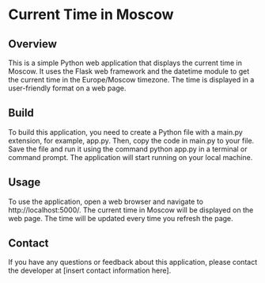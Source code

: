 # Current Time in Moscow

## Overview
This is a simple Python web application that displays the current time in Moscow. It uses the Flask web framework and the datetime module to get the current time in the Europe/Moscow timezone. The time is displayed in a user-friendly format on a web page.

## Build
To build this application, you need to create a Python file with a main.py extension, for example, app.py. Then, copy the code in main.py to your file. Save the file and run it using the command python app.py in a terminal or command prompt. 
The application will start running on your local machine.

## Usage
To use the application, open a web browser and navigate to http://localhost:5000/. The current time in Moscow will be displayed on the web page. The time will be updated every time you refresh the page.

## Contact
If you have any questions or feedback about this application, please contact the developer at [insert contact information here].
